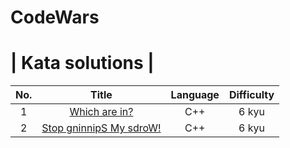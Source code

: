 # CodeWars
# | Kata solutions |
|No.|Title|Language|Difficulty|
|:-:|:---:|:------:|:--------:|
|1|<a href="https://github.com/coderloff/CodeWars/blob/main/Kata/which-are-in.cpp">Which are in?</a>|C++|6 kyu|
|2|<a href="https://github.com/coderloff/CodeWars/blob/main/Kata/stop-gninnips-my-sdrow!.cpp">Stop gninnipS My sdroW!</a>|C++|6 kyu|
